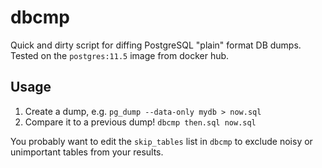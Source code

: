 # dbcmp
Quick and dirty script for diffing PostgreSQL "plain" format DB dumps.
Tested on the `postgres:11.5` image from docker hub.

## Usage
1. Create a dump, e.g. `pg_dump --data-only mydb > now.sql`
2. Compare it to a previous dump! `dbcmp then.sql now.sql`

You probably want to edit the `skip_tables` list in `dbcmp` to exclude noisy or unimportant tables from your results.
